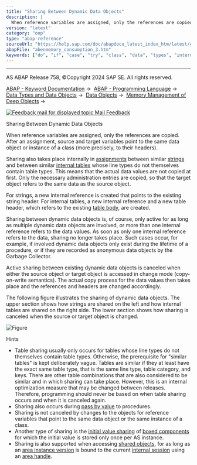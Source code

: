```yaml
---
title: "Sharing Between Dynamic Data Objects"
description: |
  When reference variables are assigned, only the references are copied. After an assignment, source and target variables point to the same data object or instance of a class (more precisely, to their headers). Sharing also takes place internally in assignments(https://help.sap.com/doc/abapdocu_late
version: "latest"
category: "oop"
type: "abap-reference"
sourceUrl: "https://help.sap.com/doc/abapdocu_latest_index_htm/latest/en-US/abenmemory_consumption_3.htm"
abapFile: "abenmemory_consumption_3.htm"
keywords: ["do", "if", "case", "try", "class", "data", "types", "internal-table", "abenmemory", "consumption"]
---
```


* * *

AS ABAP Release 758, ©Copyright 2024 SAP SE. All rights reserved.

[ABAP - Keyword Documentation](https://help.sap.com/doc/abapdocu_latest_index_htm/latest/en-US/abenabap.htm) →  [ABAP - Programming Language](https://help.sap.com/doc/abapdocu_latest_index_htm/latest/en-US/abenabap_reference.htm) →  [Data Types and Data Objects](https://help.sap.com/doc/abapdocu_latest_index_htm/latest/en-US/abentypes_and_objects.htm) →  [Data Objects](https://help.sap.com/doc/abapdocu_latest_index_htm/latest/en-US/abendata_objects.htm) →  [Memory Management of Deep Objects](https://help.sap.com/doc/abapdocu_latest_index_htm/latest/en-US/abenmemory_consumption.htm) → 

 [![](Mail.gif?object=Mail.gif "Feedback mail for displayed topic") Mail Feedback](mailto:f1_help@sap.com?subject=Feedback%20on%20ABAP%20Documentation&body=Document:%20Sharing%20Between%20Dynamic%20Data%20Objects%2C%20ABENMEMORY_CONSUMPTION_3%2C%20758%0D%0A%0D%0AError:%0D%0A%0D%0A%0D%0A%0D%0ASuggestion%20for%20improvement:)

Sharing Between Dynamic Data Objects

When reference variables are assigned, only the references are copied. After an assignment, source and target variables point to the same data object or instance of a class (more precisely, to their headers).

Sharing also takes place internally in [assignments](https://help.sap.com/doc/abapdocu_latest_index_htm/latest/en-US/abenassignment_glosry.htm "Glossary Entry") between similar [strings](https://help.sap.com/doc/abapdocu_latest_index_htm/latest/en-US/abenstring_glosry.htm "Glossary Entry") and between similar [internal tables](https://help.sap.com/doc/abapdocu_latest_index_htm/latest/en-US/abeninternal_table_glosry.htm "Glossary Entry") whose line types do not themselves contain table types. This means that the actual data values are not copied at first. Only the necessary administration entries are copied, so that the target object refers to the same data as the source object.

For strings, a new internal reference is created that points to the existing string header. For internal tables, a new internal reference and a new table header, which refers to the existing [table body](https://help.sap.com/doc/abapdocu_latest_index_htm/latest/en-US/abentable_body_glosry.htm "Glossary Entry"), are created.

Sharing between dynamic data objects is, of course, only active for as long as multiple dynamic data objects are involved, or more than one internal reference refers to the data values. As soon as only one internal reference refers to the data, sharing no longer takes place. Such cases occur, for example, if involved dynamic data objects only exist during the lifetime of a procedure, or if they are recorded as anonymous data objects by the Garbage Collector.

Active sharing between existing dynamic data objects is canceled when either the source object or target object is accessed in change mode (copy-on-write semantics). The actual copy process for the data values then takes place and the references and headers are changed accordingly.

The following figure illustrates the sharing of dynamic data objects. The upper section shows how strings are shared on the left and how internal tables are shared on the right side. The lower section shows how sharing is canceled when the source or target object is changed.

![Figure](abdoc_sharing.gif)

Hints

-   Table sharing usually only occurs for tables whose line types do not themselves contain table types. Otherwise, the prerequisite for "similar tables" is kept deliberately vague. Tables are similar if they at least have the exact same table type, that is the same line type, table category, and keys. There are other table combinations that are also considered to be similar and in which sharing can take place. However, this is an internal optimization measure that may be changed between releases. Therefore, programming should never be based on when table sharing occurs and when it is canceled again.
-   Sharing also occurs during [pass by value](https://help.sap.com/doc/abapdocu_latest_index_htm/latest/en-US/abenpass_by_value_glosry.htm "Glossary Entry") to procedures.
-   Sharing is not canceled by changes to the objects for reference variables that point to the same data object or the same instance of a class.
-   Another type of sharing is the [initial value sharing](https://help.sap.com/doc/abapdocu_latest_index_htm/latest/en-US/abeninitial_value_sharing_glosry.htm "Glossary Entry") of [boxed components](https://help.sap.com/doc/abapdocu_latest_index_htm/latest/en-US/abenboxed_component_glosry.htm "Glossary Entry") for which the initial value is stored only once per AS instance.
-   Sharing is also supported when accessing [shared objects](https://help.sap.com/doc/abapdocu_latest_index_htm/latest/en-US/abenshared_objects_glosry.htm "Glossary Entry"), for as long as an [area instance version](https://help.sap.com/doc/abapdocu_latest_index_htm/latest/en-US/abenarea_instance_version_glosry.htm "Glossary Entry") is bound to the current [internal session](https://help.sap.com/doc/abapdocu_latest_index_htm/latest/en-US/abeninternal_session_glosry.htm "Glossary Entry") using an [area handle](https://help.sap.com/doc/abapdocu_latest_index_htm/latest/en-US/abenarea_handle_glosry.htm "Glossary Entry").